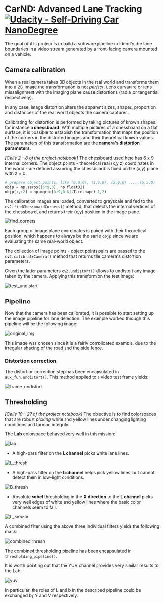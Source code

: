 # **CarND: Advanced Lane Tracking**  [![Udacity - Self-Driving Car NanoDegree](https://s3.amazonaws.com/udacity-sdc/github/shield-carnd.svg)](http://www.udacity.com/drive)
[//]: # (Image References)

[find_corners]: ./examples/find_corners.png
[test_undistort]: ./examples/test_undistort.png
[original_img]: ./examples/original_img.png
[frame_undistort]: ./examples/frame_undistort.png
[yuv]: ./examples/yuv.png
[luv]: ./examples/luv.png
[lab]: ./examples/lab.png
[L_thresh]: ./examples/L_thresh.png
[B_thresh]: ./examples/B_thresh.png
[L_sobelx]: ./examples/L_sobelx.png
[combined_thresh]: ./examples/combined_thresh.png

The goal of this project is to build a software pipeline to identify the lane boundaries in a video stream generated by a front-facing camera mounted on a vehicle.

## Camera calibration

When a real camera takes 3D objects in the real world and transforms them into a 2D image the transformation is not *perfect*. Lens curvature or lens missalignment with the imaging plane cause distortions (radial or tangential respectively).

In any case, image distortion alters the apparent sizes, shapes, proportion and distances of the real world objects the camera captures.

Calibrating for distortion is performed by taking pictures of known shapes: for instance a **chessboard**. With multiple pictures of a chessboard on a flat surface, it is possible to establish the transformation that maps the position of the corners in the distorted images and their theoretical known values. The parameters of this transformation are the **camera's distortion parameters**.

*[Cells 2 - 8 of the project notebook]*
The chessboard used here has 6 x 9 internal corners. The object points - theoretical real (x,y,z) coordinates in the world - are defined assuming the chessboard is fixed on the (x,y) plane with z = 0:
```python
# prepare object points, like (0,0,0), (1,0,0), (2,0,0) ....,(6,5,0)
objp = np.zeros((6*9,3), np.float32)
objp[:,:2] = np.mgrid[0:9,0:6].T.reshape(-1,2)
```
The calibration images are loaded, converted to grayscale and fed to the `cv2.findChessboardCorners()` method, that detects the internal vertices of the chessboard, and returns their (x,y) position in the image plane.

![find_corners]

Each group of image plane coordinates is paired with their theoretical position, which happens to always be the same `objp` since we are evaluating the same real-world object.

The collection of image points - object points pairs are passed to the `cv2.calibrateCamera()` method that returns the camera's distortion parameters.

Given the latter parameters `cv2.undistort()` allows to undistort any image taken by the camera. Applying this transform on the test image:

![test_undistort]

## Pipeline

Now that the camera has been calibrated, it is possible to start setting up the image pipeline for lane detection. The example worked through this pipeline will be the following image:

![original_img]

This image was chosen since it is a fairly complicated example, due to the irregular shading of the road and the side fence.

### Distortion correction

The distortion correction step has been encapsulated in `aux_fun.undistort()`. This method applied to a video test frame yields:

![frame_undistort]

## Thresholding

*[Cells 10 - 27 of the project notebook]*
The objective is to find colorspaces that are robust *picking* white and yellow lines under changing lighting conditions and tarmac integrity.

The **Lab** colorspace behaved very well in this mission:

![lab]

+ A high-pass filter on the **L channel** picks white lane lines.

![L_thresh]

+ A high-pass filter on the **b channel** helps pick yellow lines, but cannot detect them in low-light conditions.

![B_thresh]

+ Absolute **sobel** thresholding in the **X direction** to the **L channel** picks very well edges of white and yellow lines where the basic color channels seem to fail.

![L_sobelx]

A combined filter using the above three individual filters yields the following mask:

![combined_thresh]

The combined thresholding pipeline has been encapsulated in `thresholding_pipeline()`.

It is worth pointing out that the YUV channel provides very similar results to the Lab: 

![yuv]

In particular, the roles of L and b in the described pipeline could be exchanged by Y and V respectively.




